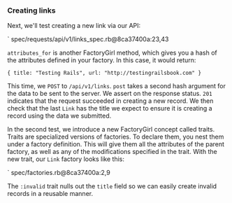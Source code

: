 ### Creating links

Next, we'll test creating a new link via our API:

` spec/requests/api/v1/links_spec.rb@8ca37400a:23,43

`attributes_for` is another FactoryGirl method, which gives you a hash of the
attributes defined in your factory. In this case, it would return:

```
{ title: "Testing Rails", url: "http://testingrailsbook.com" }
```

This time, we `POST` to `/api/v1/links`. `post` takes a second hash argument for
the data to be sent to the server. We assert on the response status. `201`
indicates that the request succeeded in creating a new record. We then check
that the last `Link` has the title we expect to ensure it is creating a record
using the data we submitted.

In the second test, we introduce a new FactoryGirl concept called traits. Traits
are specialized versions of factories. To declare them, you nest them under
a factory definition. This will give them all the attributes of the parent
factory, as well as any of the modifications specified in the trait. With the
new trait, our `Link` factory looks like this:

` spec/factories.rb@8ca37400a:2,9

The `:invalid` trait nulls out the `title` field so we can easily create invalid
records in a reusable manner.
